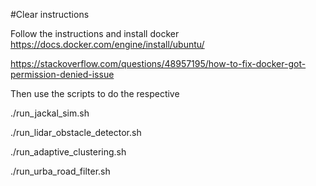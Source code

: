 #Clear instructions 


Follow the instructions and install docker 
https://docs.docker.com/engine/install/ubuntu/


https://stackoverflow.com/questions/48957195/how-to-fix-docker-got-permission-denied-issue


Then use the scripts to do the respective

./run_jackal_sim.sh

./run_lidar_obstacle_detector.sh

./run_adaptive_clustering.sh

./run_urba_road_filter.sh